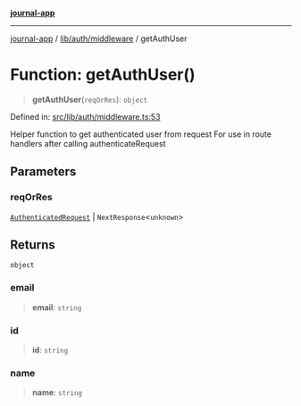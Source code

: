 [**journal-app**](../../../../README.md)

***

[journal-app](../../../../modules.md) / [lib/auth/middleware](../README.md) / getAuthUser

# Function: getAuthUser()

> **getAuthUser**(`reqOrRes`): `object`

Defined in: [src/lib/auth/middleware.ts:53](https://github.com/FullStackExam/shamiri-journaling/blob/2429a79bf524ec1d1bc42e8c42aa2b20457e1d23/src/lib/auth/middleware.ts#L53)

Helper function to get authenticated user from request
For use in route handlers after calling authenticateRequest

## Parameters

### reqOrRes

[`AuthenticatedRequest`](../interfaces/AuthenticatedRequest.md) | `NextResponse`\<`unknown`\>

## Returns

`object`

### email

> **email**: `string`

### id

> **id**: `string`

### name

> **name**: `string`
